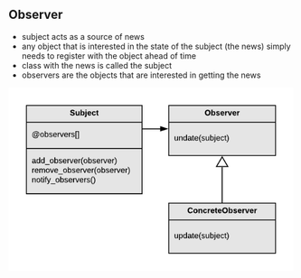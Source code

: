 ## Observer

- subject acts as a source of news
- any object that is interested in the state of the subject (the news) simply needs to register with the object ahead of time
- class with the news is called the subject
- observers are the objects that are interested in getting the news

![observer](https://raw.githubusercontent.com/lisbethmarianne/design_patterns_in_ruby/master/observer/observer.png)
